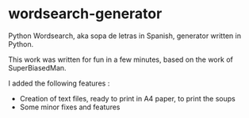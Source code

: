 # wordsearch-generator
Python Wordsearch, aka sopa de letras in Spanish, generator written in Python.

This work was written for fun in a few minutes, based on the work of SuperBiasedMan.

I added the following features :

- Creation of text files, ready to print in A4 paper, to print the soups
- Some minor fixes and features
